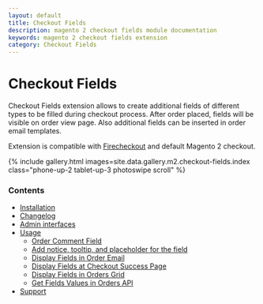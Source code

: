 ```yaml
---
layout: default
title: Checkout Fields
description: magento 2 checkout fields module documentation
keywords: magento 2 checkout fields extension
category: Checkout Fields
---
```


# Checkout Fields

Checkout Fields extension allows to create additional fields of different types
to be filled during checkout process.
After order placed, fields will be visible on order view page.
Also additional fields can be inserted in order email templates.

Extension is compatible with [Firecheckout](../firecheckout) and default Magento 2 checkout.

{% include gallery.html images=site.data.gallery.m2.checkout-fields.index class="phone-up-2 tablet-up-3 photoswipe scroll" %}

### Contents

 *  [Installation](installation/)
 *  [Changelog](changelog/)
 *  [Admin interfaces](interfaces/)
 *  [Usage](usage/)
    - [Order Comment Field](usage#order-comment-field)
    - [Add notice, tooltip, and placeholder for the field](usage#add-notice-tooltip-and-placeholder-for-the-field)
    - [Display Fields in Order Email](usage#display-fields-in-order-email)
    - [Display Fields at Checkout Success Page](usage/#display-fields-at-checkout-success-page)
    - [Display Fields in Orders Grid](usage/#display-fields-in-orders-grid)
    - [Get Fields Values in Orders API](usage/#get-fields-values-in-orders-api)
 *  [Support](https://swissuplabs.com/contacts/)
